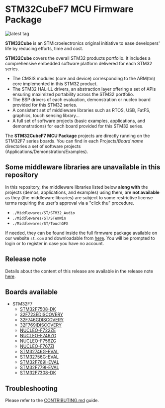 # STM32CubeF7 MCU Firmware Package

![latest tag](https://img.shields.io/github/v/tag/STMicroelectronics/STM32CubeF7.svg?color=brightgreen)

**STM32Cube** is an STMicroelectronics original initiative to ease developers' life by reducing efforts, time and cost.

**STM32Cube** covers the overall STM32 products portfolio. It includes a comprehensive embedded software platform delivered for each STM32 series.
   * The CMSIS modules (core and device) corresponding to the ARM(tm) core implemented in this STM32 product.
   * The STM32 HAL-LL drivers, an abstraction layer offering a set of APIs ensuring maximized portability across the STM32 portfolio.
   * The BSP drivers of each evaluation, demonstration or nucleo board provided for this STM32 series.
   * A consistent set of middleware libraries such as RTOS, USB, FatFS, graphics, touch sensing library...
   * A full set of software projects (basic examples, applications, and demonstrations) for each board provided for this STM32 series.

The **STM32CubeF7 MCU Package** projects are directly running on the STM32F7 series boards. You can find in each Projects/*Board name* directories a set of software projects (Applications/Demonstration/Examples).

## Some middleware libraries are unavailable in this repository

In this repository, the middleware libraries listed below **along with** the projects (demos, applications, and examples) using them, are **not available** as they (the middleware libraries) are subject to some restrictive license terms requiring the user's approval via a "click thu" procedure.
* `./Middlewares/ST/STM32_Audio`
* `./Middlewares/ST/STemWin`
* `./Middlewares/ST/TouchGFX`

If needed, they can be found inside the full firmware package available on our website `st.com` and downloadable from [here](https://www.st.com/content/st_com/en/products/embedded-software/mcu-mpu-embedded-software/stm32-embedded-software/stm32cube-mcu-mpu-packages/stm32cubef7.html#get-software). You will be prompted to login or to register in case you have no account.

## Release note

Details about the content of this release are available in the release note [here](https://htmlpreview.github.io/?https://github.com/STMicroelectronics/STM32CubeF7/blob/master/Release_Notes.html).

## Boards available

  * STM32F7
    * [STM32F7508-DK](https://www.st.com/en/evaluation-tools/stm32f7508-dk.html)
    * [32F723EDISCOVERY](https://www.st.com/en/evaluation-tools/32f723ediscovery.html)
    * [32F746GDISCOVERY](https://www.st.com/en/evaluation-tools/32f746gdiscovery.html)
    * [32F769IDISCOVERY](https://www.st.com/en/evaluation-tools/32f769idiscovery.html)
    * [NUCLEO-F722ZE](https://www.st.com/en/evaluation-tools/nucleo-f722ze.html)
    * [NUCLEO-F746ZG](https://www.st.com/en/evaluation-tools/nucleo-f746zg.html)
    * [NUCLEO-F756ZG](https://www.st.com/en/evaluation-tools/nucleo-f756zg.html)
    * [NUCLEO-F767ZI](https://www.st.com/en/evaluation-tools/nucleo-f767zi.html)
    * [STM32746G-EVAL](https://www.st.com/en/evaluation-tools/stm32746g-eval.html)
    * [STM32756G-EVAL](https://www.st.com/en/evaluation-tools/stm32756g-eval.html)
    * [STM32F769I-EVAL](https://www.st.com/en/evaluation-tools/stm32f769i-eval.html)
    * [STM32F779I-EVAL](https://www.st.com/en/evaluation-tools/stm32f779i-eval.html)
    * [STM32F7308-DK](https://www.st.com/en/evaluation-tools/stm32f7308-dk.html)

## Troubleshooting

Please refer to the [CONTRIBUTING.md](CONTRIBUTING.md) guide.
